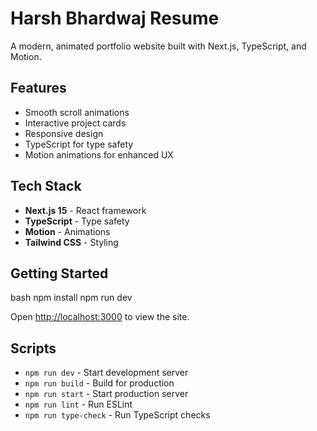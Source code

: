 # Harsh Bhardwaj Resume

A modern, animated portfolio website built with Next.js, TypeScript, and Motion.

## Features

- Smooth scroll animations
- Interactive project cards
- Responsive design
- TypeScript for type safety
- Motion animations for enhanced UX

## Tech Stack

- **Next.js 15** - React framework
- **TypeScript** - Type safety
- **Motion** - Animations
- **Tailwind CSS** - Styling

## Getting Started

bash
npm install
npm run dev

Open [http://localhost:3000](http://localhost:3000) to view the site.

## Scripts

- `npm run dev` - Start development server
- `npm run build` - Build for production
- `npm run start` - Start production server
- `npm run lint` - Run ESLint
- `npm run type-check` - Run TypeScript checks
